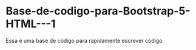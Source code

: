 # Base-de-codigo-para-Bootstrap-5-HTML---1

Essa é uma base de código para rapidamente escrever código